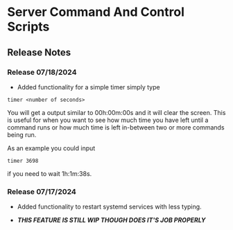# Server Command And Control Scripts





## Release Notes

### Release 07/18/2024

- Added functionality for a simple timer
simply type

```
timer <number of seconds>
```

You will get a output similar to 00h:00m:00s and it will clear the screen.
This is useful for when you want to see how much time you have left until a command runs or how much time is left in-between two or more commands being run.

As an example you could input

```
timer 3698
```

if you need to wait 1h:1m:38s.

### Release 07/17/2024

- Added functionality to restart systemd services with less typing.

- ***THIS FEATURE IS STILL WIP THOUGH DOES IT'S JOB PROPERLY***